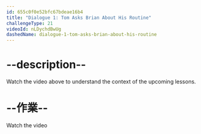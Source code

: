 ```yaml
---
id: 655c0f0e52bfc67bdeae16b4
title: "Dialogue 1: Tom Asks Brian About His Routine"
challengeType: 21
videoId: nLDychdBwUg
dashedName: dialogue-1-tom-asks-brian-about-his-routine
---
```


# --description--

Watch the video above to understand the context of the upcoming lessons.

# --作業--

Watch the video
